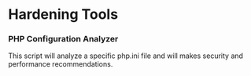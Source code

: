 # Hardening Tools

### PHP Configuration Analyzer
This script will analyze a specific php.ini file and will makes security and performance recommendations.
